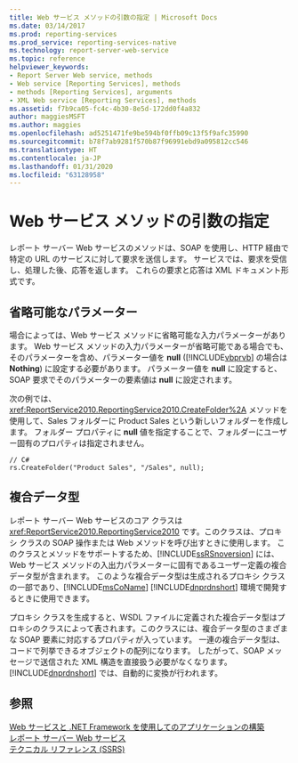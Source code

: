 ```yaml
---
title: Web サービス メソッドの引数の指定 | Microsoft Docs
ms.date: 03/14/2017
ms.prod: reporting-services
ms.prod_service: reporting-services-native
ms.technology: report-server-web-service
ms.topic: reference
helpviewer_keywords:
- Report Server Web service, methods
- Web service [Reporting Services], methods
- methods [Reporting Services], arguments
- XML Web service [Reporting Services], methods
ms.assetid: f7b9ca05-fc4c-4b30-8e5d-172dd0f4a832
author: maggiesMSFT
ms.author: maggies
ms.openlocfilehash: ad5251471fe9be594bf0ffb09c13f5f9afc35990
ms.sourcegitcommit: b78f7ab9281f570b87f96991ebd9a095812cc546
ms.translationtype: HT
ms.contentlocale: ja-JP
ms.lasthandoff: 01/31/2020
ms.locfileid: "63128958"
---
```

# <a name="supplying-web-service-method-arguments"></a>Web サービス メソッドの引数の指定
  レポート サーバー Web サービスのメソッドは、SOAP を使用し、HTTP 経由で特定の URL のサービスに対して要求を送信します。 サービスでは、要求を受信し、処理した後、応答を返します。 これらの要求と応答は XML ドキュメント形式です。  
  
## <a name="optional-parameters"></a>省略可能なパラメーター  
 場合によっては、Web サービス メソッドに省略可能な入力パラメーターがあります。 Web サービス メソッドの入力パラメーターが省略可能である場合でも、そのパラメーターを含め、パラメーター値を **null** ([!INCLUDE[vbprvb](../../../includes/vbprvb-md.md)] の場合は **Nothing**) に設定する必要があります。 パラメーター値を **null** に設定すると、SOAP 要求でそのパラメーターの要素値は **null** に設定されます。  
  
 次の例では、<xref:ReportService2010.ReportingService2010.CreateFolder%2A> メソッドを使用して、Sales フォルダーに Product Sales という新しいフォルダーを作成します。 フォルダー プロパティに **null** 値を指定することで、フォルダーにユーザー固有のプロパティは指定されません。  
  
```  
// C#  
rs.CreateFolder("Product Sales", "/Sales", null);  
```  
  
## <a name="complex-data-types"></a>複合データ型  
 レポート サーバー Web サービスのコア クラスは <xref:ReportService2010.ReportingService2010> です。このクラスは、プロキシ クラスの SOAP 操作または Web メソッドを呼び出すときに使用します。 このクラスとメソッドをサポートするため、[!INCLUDE[ssRSnoversion](../../../includes/ssrsnoversion-md.md)] には、Web サービス メソッドの入出力パラメーターに固有であるユーザー定義の複合データ型が含まれます。 このような複合データ型は生成されるプロキシ クラスの一部であり、[!INCLUDE[msCoName](../../../includes/msconame-md.md)] [!INCLUDE[dnprdnshort](../../../includes/dnprdnshort-md.md)] 環境で開発するときに使用できます。  
  
 プロキシ クラスを生成すると、WSDL ファイルに定義された複合データ型はプロキシのクラスによって表されます。このクラスには、複合データ型のさまざまな SOAP 要素に対応するプロパティが入っています。 一連の複合データ型は、コードで列挙できるオブジェクトの配列になります。 したがって、SOAP メッセージで送信された XML 構造を直接扱う必要がなくなります。 [!INCLUDE[dnprdnshort](../../../includes/dnprdnshort-md.md)] では、自動的に変換が行われます。  
  
## <a name="see-also"></a>参照  
 [Web サービスと .NET Framework を使用してのアプリケーションの構築](../../../reporting-services/report-server-web-service/net-framework/building-applications-using-the-web-service-and-the-net-framework.md)   
 [レポート サーバー Web サービス](../../../reporting-services/report-server-web-service/report-server-web-service.md)   
 [テクニカル リファレンス (SSRS)](../../../reporting-services/technical-reference-ssrs.md)  
  
  
